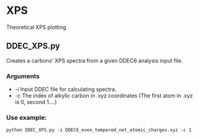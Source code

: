 # XPS
Theoretical XPS plotting

## DDEC_XPS.py
Creates a carbons' XPS spectra from a given DDEC6 analysis input file.
### Arguments
* -i Input DDEC file for calculating spectra.
* -c The index of alkylic carbon in .xyz coordinates (The first atom in .xyz is 0, second 1....)
### Use example:
```python DDEC_XPS.py -i DDEC6_even_tempered_net_atomic_charges.xyz -c 1```


